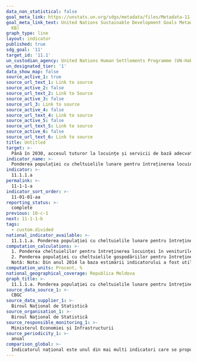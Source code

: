 ```yaml
---
data_non_statistical: false
goal_meta_link: https://unstats.un.org/sdgs/metadata/files/Metadata-11-01-01.pdf
goal_meta_link_text: United Nations Sustainable Development Goals Metadata (PDF 93.1
  KB)
graph_type: line
layout: indicator
published: true
sdg_goal: '11'
target_id: '11.1'
un_custodian_agency: United Nations Human Settlements Programme (UN-Habitat)
un_designated_tier: '1'
data_show_map: false
source_active_1: true
source_url_text_1: Link to source
source_active_2: false
source_url_text_2: Link to Source
source_active_3: false
source_url_3: Link to source
source_active_4: false
source_url_text_4: Link to source
source_active_5: false
source_url_text_5: Link to source
source_active_6: false
source_url_text_6: Link to source
title: Untitled
target: >-
  Până în 2030, accesul tuturor la locuințe și servicii de bază adecvate, sigure și la prețuri accesibile și modernizarea cartierelor sărace
indicator_name: >-
  Ponderea populației cu cheltuielile lunare pentru întreținerea locuinței care depășesc 30% din veniturile disponibile lunare ale gospodăriei(accesibilitate - locuință adecvată)
indicator: >-
  11.1.1.a
permalink: >-
  11-1-1-a
indicator_sort_order: >-
  11-01-01-aa
reporting_status: >-
  complete
previous: 10-c-1
next: 11-1-1-b
tags:
  - custom.divided
national_indicator_available: >-
  11.1.1.a. Ponderea populației cu cheltuielile lunare pentru întreținerea locuinței care depășesc 30% din veniturile disponibile lunare ale gospodăriei. (accesibilitate - locuință adecvată)
computation_calculations: >-
  1. Ponderea cheltuielilor pentru întreținerea locuinței în veniturile disponibile ale gospodăriilor casnice = cheltuielile lunare pentru întreținerea locuinței / la veniturile disponibile lunare ale gospodăriilor casnice * 100; <br> 
  2. Ponderea populației cu cheltuielile gospodăriilor pentru întreținerea locuinței mai mari de 30% = numărul populației cu cheltuielile gospodăriilor pentru întreținerea locuinței mai mari de 30% / numărul total populației * 100.<br> 
  Notă: Nota: Din anul 2014 la baza estimării indicatorului a fost utilizat numărul populației cu reședință obișnuită.
computation_units: Procent, %
national_geographical_coverage: Republica Moldova
graph_title: >-
  11.1.1.a. Ponderea populației cu cheltuielile lunare pentru întreținerea locuinței care depășesc 30% din veniturile disponibile lunare ale gospodăriei. (accesibilitate - locuință adecvată)
source_data_source_1: >-
  CBGC
source_data_supplier_1: >-
  Biroul Național de Statistică
source_organisation_1: >-
  Biroul Național de Statistică
source_responsible_monitoring_1: >-
  Ministerul Economiei și Infrastructurii
source_periodicity_1: >-
  anual
comparison_global: >-
  Indicatorul național este unul din mai multi indicatori care se propun pentru calcularea indicatorului agreagt la nivel global
---
```

